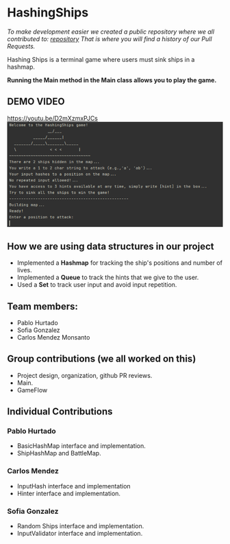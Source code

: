 # HashingShips

_To make development easier we created a public repository where we all contributed to: [repository](https://github.com/pabloehc/cop3530-HashingShips)
That is where you will find a history of our Pull Requests._

Hashing Ships is a terminal game where users must sink ships in a hashmap.

**Running the Main method in the Main class allows you to play the game.**

## DEMO VIDEO
https://youtu.be/D2mXzmxPJCs
[![DEMO VIDEO!](coolGame.png)](https://youtu.be/D2mXzmxPJCs. "HashingShips demo - COP3530 Project")

## How we are using data structures in our project
- Implemented a **Hashmap** for tracking the ship's positions and number of lives.
- Implemented a **Queue** to track the hints that we give to the user.
- Used a **Set** to track user input and avoid input repetition.

## Team members:
- Pablo Hurtado
- Sofia Gonzalez 
- Carlos Mendez Monsanto

## Group contributions (we all worked on this)
- Project design, organization, github PR reviews.
- Main.
- GameFlow

## Individual Contributions
### Pablo Hurtado
- BasicHashMap interface and implementation.
- ShipHashMap and BattleMap.

### Carlos Mendez
- InputHash interface and implementation
- Hinter interface and implementation.

### Sofia Gonzalez
- Random Ships interface and implementation.
- InputValidator interface and implementation.


